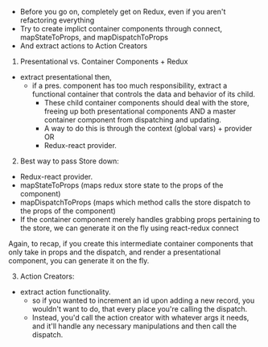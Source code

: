 - Before you go on, completely get on Redux, even if you aren't refactoring everything
- Try to create implict container components through connect, mapStateToProps, and mapDispatchToProps
- And extract actions to Action Creators

1. Presentational vs. Container Components + Redux
  - extract presentational then,
    - if a pres. component has too much responsibility, 
    extract a functional container that controls 
    the data and behavior of its child.
      - These child container components should deal with the store,
      freeing up both presentational components AND a master container
      component from dispatching and updating.
      - A way to do this is through the context (global vars) + provider OR
      - Redux-react provider.

2. Best way to pass Store down:
  -  Redux-react provider.
  -  mapStateToProps (maps redux store state to the props of the component)
  -  mapDispatchToProps (maps which method calls the store dispatch to the props of the component)
  -  If the container component merely handles grabbing props pertaining to the store, we can generate it on the fly
     using react-redux connect
     
  
Again, to recap, if you create this intermediate container components
that only take in props and the dispatch, and render a presentational component,
you can generate it on the fly.  


3. Action Creators:
- extract action functionality.
  - so if you wanted to increment an id upon adding a new record, you wouldn't want to do,
    that every place you're calling the dispatch.
  - Instead, you'd call the action creator with whatever args it needs, and it'll handle
    any necessary manipulations and then call the dispatch.
    

